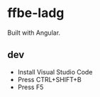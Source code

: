 # ffbe-ladg

Built with Angular.

## dev

* Install Visual Studio Code
* Press CTRL+SHIFT+B
* Press F5
